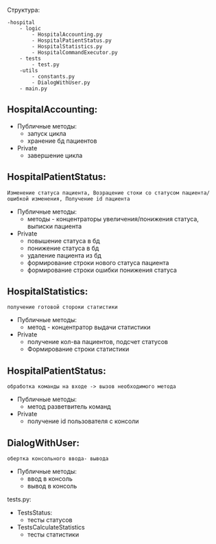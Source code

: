 

Структура:

    -hospital 
        - logic
            - HospitalAccounting.py
            - HospitalPatientStatus.py
            - HospitalStatistics.py
            - HospitalCommandExecutor.py 
        - tests
            - test.py
        -utils
            - constants.py
            - DialogWithUser.py
        - main.py

## HospitalAccounting:
- Публичные методы: 
  - запуск цикла 
  - хранение бд пациентов 
- Private 
  - завершение цикла 


## HospitalPatientStatus:

    Изменение статуса пациента, Возрацение стоки со статусом пациента/ошибкой изменения, Получение id пациента

- Публичные методы: 
  - методы - концентраторы увеличения/понижения статуса, выписки пациента
- Private 
  - повышение статуса в бд 
  - понижение статуса в бд 
  - удаление пациента из бд
  - формирование строки нового статуса пациента 
  - формирование строки ошибки понижения статуса


## HospitalStatistics:

    получение готовой стороки статистики 
- Публичные методы:
  - метод - концентратор выдачи статистики 
- Private 
  - получение кол-ва пациентов, подсчет статусов 
  - Формирование строки статистики 

## HospitalPatientStatus:

    обработка команды на входе -> вызов необходимого метода 

- Публичные методы: 
  - метод разветвитель команд 
- Private 
  - получение id пользователя с консоли 

## DialogWithUser:

    обертка консольного ввода- вывода 

- Публичные методы: 
  - ввод в консоль 
  - вывод в консоль 

tests.py:
- TestsStatus: 
  - тесты статусов
- TestsCalculateStatistics
  - тесты статистики 